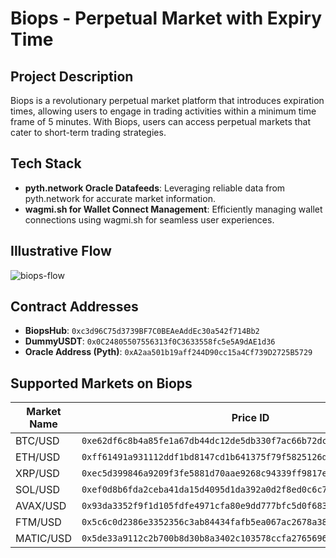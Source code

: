 # Biops - Perpetual Market with Expiry Time

## Project Description
Biops is a revolutionary perpetual market platform that introduces expiration times, allowing users to engage in trading activities within a minimum time frame of 5 minutes. With Biops, users can access perpetual markets that cater to short-term trading strategies.

## Tech Stack
- **pyth.network Oracle Datafeeds**: Leveraging reliable data from pyth.network for accurate market information.
- **wagmi.sh for Wallet Connect Management**: Efficiently managing wallet connections using wagmi.sh for seamless user experiences.

## Illustrative Flow
![biops-flow](https://github.com/akbaridria/biops/assets/26589426/bb96d2a7-7bcb-43c2-993f-4965a8892062)


## Contract Addresses
- **BiopsHub**: `0xc3d96C75d3739BF7C0BEAeAddEc30a542f714Bb2`
- **DummyUSDT**: `0x0C24805507556313f0C3633558fc5e5A9dAE1d36`
- **Oracle Address (Pyth)**: `0xA2aa501b19aff244D90cc15a4Cf739D2725B5729`

## Supported Markets on Biops

| Market Name    | Price ID               | 
|----------------|---------------------------------------------------|
| BTC/USD        | `0xe62df6c8b4a85fe1a67db44dc12de5db330f7ac66b72dc658afedf0f4a415b43`   |
| ETH/USD       | `0xff61491a931112ddf1bd8147cd1b641375f79f5825126d665480874634fd0ace`   | 
| XRP/USD     | `0xec5d399846a9209f3fe5881d70aae9268c94339ff9817e8d18ff19fa05eea1c8`   | 
| SOL/USD     | `0xef0d8b6fda2ceba41da15d4095d1da392a0d2f8ed0c6c7bc0f4cfac8c280b56d`   | 
| AVAX/USD     | `0x93da3352f9f1d105fdfe4971cfa80e9dd777bfc5d0f683ebb6e1294b92137bb7`  | 
| FTM/USD     | `0x5c6c0d2386e3352356c3ab84434fafb5ea067ac2678a38a338c4a69ddc4bdb0c`   | 
| MATIC/USD     | `0x5de33a9112c2b700b8d30b8a3402c103578ccfa2765696471cc672bd5cf6ac52`   | 

